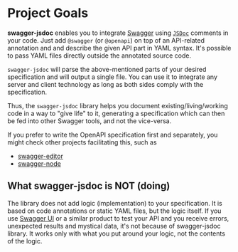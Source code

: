 # Project Goals

**swagger-jsdoc** enables you to integrate [Swagger](http://swagger.io) using [`JSDoc`](https://jsdoc.app/) comments in your code. Just add `@swagger` (or `@openapi`) on top of an API-related annotation and and describe the given API part in YAML syntax. It's possible to pass YAML files directly outside the annotated source code.

`swagger-jsdoc` will parse the above-mentioned parts of your desired specification and will output a single file. You can use it to integrate any server and client technology as long as both sides comply with the specification.

Thus, the `swagger-jsdoc` library helps you document existing/living/working code in a way to "give life" to it, generating a specification which can then be fed into other Swagger tools, and not the vice-versa.

If you prefer to write the OpenAPI specification first and separately, you might check other projects facilitating this, such as

- [swagger-editor](http://swagger.io/swagger-editor/)
- [swagger-node](https://github.com/swagger-api/swagger-node)

## What swagger-jsdoc is NOT (doing)

The library does not add logic (implementation) to your specification. It is based on code annotations or static YAML files, but the logic itself. If you use [Swagger UI](https://swagger.io/tools/swagger-ui/) or a similar product to test your API and you receive errors, unexpected results and mystical data, it's not because of swagger-jsdoc library. It works only with what you put around your logic, not the contents of the logic.
